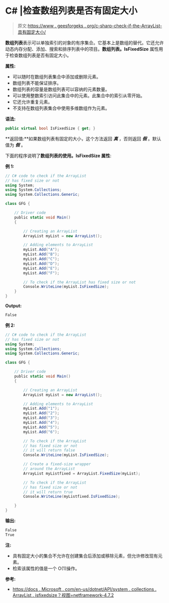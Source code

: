 # C# |检查数组列表是否有固定大小

> 原文:[https://www . geesforgeks . org/c-sharp-check-if-the-ArrayList-具有固定大小/](https://www.geeksforgeeks.org/c-sharp-check-if-the-arraylist-has-a-fixed-size/)

**数组列表**表示可以单独索引的对象的有序集合。它基本上是数组的替代。它还允许动态内存分配、添加、搜索和排序列表中的项目。**数组列表。IsFixedSize** 属性用于检查数组列表是否有固定大小。

**属性:**

*   可以随时在数组列表集合中添加或删除元素。
*   数组列表不能保证排序。
*   数组列表的容量是数组列表可以容纳的元素数量。
*   可以使用整数索引访问此集合中的元素。此集合中的索引从零开始。
*   它还允许重复元素。
*   不支持在数组列表集合中使用多维数组作为元素。

**语法:**

```cs
public virtual bool IsFixedSize { get; }

```

**返回值:**如果数组列表有固定的大小，这个方法返回 ***真*** ，否则返回 ***假*** 。默认值为 ***假*** 。

下面的程序说明了**数组列表的使用。IsFixedSize 属性**:

**例 1:**

```cs
// C# code to check if the ArrayList
// has fixed size or not
using System;
using System.Collections;
using System.Collections.Generic;

class GFG {

    // Driver code
    public static void Main()
    {

        // Creating an ArrayList
        ArrayList myList = new ArrayList();

        // Adding elements to ArrayList
        myList.Add("A");
        myList.Add("B");
        myList.Add("C");
        myList.Add("D");
        myList.Add("E");
        myList.Add("F");

        // To check if the ArrayList has fixed size or not
        Console.WriteLine(myList.IsFixedSize);
    }
}
```

**Output:**

```cs
False

```

**例 2:**

```cs
// C# code to check if the ArrayList 
// has fixed size or not 
using System; 
using System.Collections; 
using System.Collections.Generic; 

class GFG { 

    // Driver code 
    public static void Main() 
    { 

        // Creating an ArrayList 
        ArrayList myList = new ArrayList(); 

        // Adding elements to ArrayList 
        myList.Add("1"); 
        myList.Add("2"); 
        myList.Add("3"); 
        myList.Add("4"); 
        myList.Add("5"); 
        myList.Add("6"); 

        // To check if the ArrayList 
        // has fixed size or not
        // it will return false
        Console.WriteLine(myList.IsFixedSize); 

        // Create a fixed-size wrapper
        // around the ArrayList
        ArrayList myListfixed = ArrayList.FixedSize(myList);

        // To check if the ArrayList
        // has fixed size or not
        // it will return true
        Console.WriteLine(myListfixed.IsFixedSize); 

    } 
} 
```

**输出:**

```cs
False
True

```

**注:**

*   具有固定大小的集合不允许在创建集合后添加或移除元素，但允许修改现有元素。
*   检索该属性的值是一个 O(1)操作。

**参考:**

*   [https://docs . Microsoft . com/en-us/dotnet/API/system . collections . ArrayList . isfixedsize？视图=netframework-4.7.2](https://docs.microsoft.com/en-us/dotnet/api/system.collections.arraylist.isfixedsize?view=netframework-4.7.2)